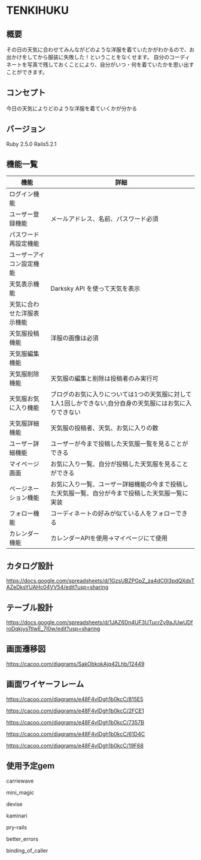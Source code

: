 # TENKIHUKU

## 概要

その日の天気に合わせてみんながどのような洋服を着ていたかがわかるので、お出かけをしてから服装に失敗した！ということをなくせます。
自分のコーディネートを写真で残しておくことにより、自分がいつ・何を着ていたかを思い出すことができます。

## コンセプト

今日の天気によりどのような洋服を着ていくかが分かる

## バージョン

Ruby 2.5.0 Rails5.2.1

## 機能一覧
| 機能 | 詳細 |
----|----
|ログイン機能||
|ユーザー登録機能|メールアドレス、名前、パスワード必須|
|パスワード再設定機能|
|ユーザーアイコン設定機能|
|天気表示機能|Darksky API を使って天気を表示|
|天気に合わせた洋服表示機能|
|天気服投稿機能|洋服の画像は必須|
|天気服編集機能|
|天気服削除機能|天気服の編集と削除は投稿者のみ実行可|
|天気服お気に入り機能|ブログのお気に入りについては1つの天気服に対して1人1回しかできない,自分自身の天気服にはお気に入りできない|
|天気服詳細機能|天気服の投稿者、天気、お気に入りの数|
|ユーザー詳細機能|ユーザーが今まで投稿した天気服一覧を見ることができる|
|マイページ画面|お気に入り一覧、自分が投稿した天気服を見ることができる|
|ページネーション機能|お気に入り一覧、ユーザー詳細機能の今まで投稿した天気服一覧、自分が今まで投稿した天気服一覧に実装|
|フォロー機能|コーディネートの好みが似ている人をフォローできる|
|カレンダー機能|カレンダーAPIを使用→マイページにて使用|

## カタログ設計

https://docs.google.com/spreadsheets/d/1GzsUBZPGpZ_za4dC0l3pdQXdxTAZeDksYUAHc04VV54/edit?usp=sharing

## テーブル設計

https://docs.google.com/spreadsheets/d/1JAZ6Dn4UF3UTucrZy9aJUwUDfroDqkjysTtlwE_7I0w/edit?usp=sharing

## 画面遷移図

https://cacoo.com/diagrams/SakObkokAjq42Lhb/12449

## 画面ワイヤーフレーム

https://cacoo.com/diagrams/e48F4vlDgh1b0kcC/815E5

https://cacoo.com/diagrams/e48F4vlDgh1b0kcC/2FCE1

https://cacoo.com/diagrams/e48F4vlDgh1b0kcC/7357B

https://cacoo.com/diagrams/e48F4vlDgh1b0kcC/61D4C

https://cacoo.com/diagrams/e48F4vlDgh1b0kcC/19F68


## 使用予定gem

  carriewave

  mini_magic

  devise

  kaminari

  pry-rails

  better_errors

  binding_of_caller
